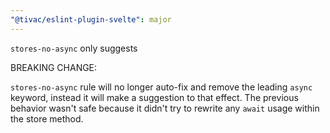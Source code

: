 ```yaml
---
"@tivac/eslint-plugin-svelte": major
---
```


`stores-no-async` only suggests

BREAKING CHANGE:

`stores-no-async` rule will no longer auto-fix and remove the leading `async` keyword, instead it will make a suggestion to that effect. The previous behavior wasn't safe because it didn't try to rewrite any `await` usage within the store method.
